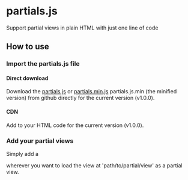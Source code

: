 # partials.js
Support partial views in plain HTML with just one line of code

## How to use
### Import the partials.js file
#### Direct download
Download the [partials.js](https://github.com/staa99/partials.js/releases/download/v1.0.0/partials.js) or [partials.min.js](https://github.com/staa99/partials.js/releases/download/v1.0.0/partials.min.js) partials.js.min (the minified version) from github directly for the current version (v1.0.0).

#### CDN
Add <script src="https://cdn.jsdelivr.net/gh/staa99/partials.js@1.0.0/partials.min.js"></script>
to your HTML code for the current version (v1.0.0).

### Add your partial views
Simply add a <div data-partials="path/to/partial/view"></div> wherever you want to load the view at 'path/to/partial/view' as a partial view.
